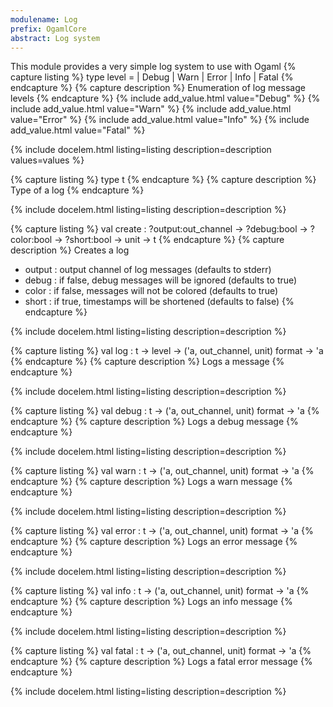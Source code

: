 ```yaml
---
modulename: Log 
prefix: OgamlCore
abstract: Log system 
---
```



This module provides a very simple log system to use with Ogaml 
{% capture listing %}
type level = 
| Debug
| Warn
| Error
| Info
| Fatal
{% endcapture %}
{% capture description %}
Enumeration of log message levels 
{% endcapture %}
{% include add_value.html value="Debug" %}
{% include add_value.html value="Warn" %}
{% include add_value.html value="Error" %}
{% include add_value.html value="Info" %}
{% include add_value.html value="Fatal" %}

{% include docelem.html listing=listing description=description values=values %}

{% capture listing %}
type t
{% endcapture %}
{% capture description %}
Type of a log 
{% endcapture %}

{% include docelem.html listing=listing description=description  %}

{% capture listing %}
val create : ?output:out_channel -> ?debug:bool -> ?color:bool -> ?short:bool -> unit -> t
{% endcapture %}
{% capture description %}
Creates a log<br/>
 - output : output channel of log messages (defaults to stderr)<br/>
 - debug : if false, debug messages will be ignored (defaults to true)<br/>
 - color : if false, messages will not be colored (defaults to true)<br/>
 - short : if true, timestamps will be shortened (defaults to false) 
{% endcapture %}

{% include docelem.html listing=listing description=description  %}

{% capture listing %}
val log : t -> level -> ('a, out_channel, unit) format -> 'a
{% endcapture %}
{% capture description %}
Logs a message 
{% endcapture %}

{% include docelem.html listing=listing description=description  %}

{% capture listing %}
val debug : t -> ('a, out_channel, unit) format -> 'a
{% endcapture %}
{% capture description %}
Logs a debug message 
{% endcapture %}

{% include docelem.html listing=listing description=description  %}

{% capture listing %}
val warn : t -> ('a, out_channel, unit) format -> 'a
{% endcapture %}
{% capture description %}
Logs a warn message 
{% endcapture %}

{% include docelem.html listing=listing description=description  %}

{% capture listing %}
val error : t -> ('a, out_channel, unit) format -> 'a
{% endcapture %}
{% capture description %}
Logs an error message 
{% endcapture %}

{% include docelem.html listing=listing description=description  %}

{% capture listing %}
val info : t -> ('a, out_channel, unit) format -> 'a
{% endcapture %}
{% capture description %}
Logs an info message 
{% endcapture %}

{% include docelem.html listing=listing description=description  %}

{% capture listing %}
val fatal : t -> ('a, out_channel, unit) format -> 'a
{% endcapture %}
{% capture description %}
Logs a fatal error message 
{% endcapture %}

{% include docelem.html listing=listing description=description  %}

